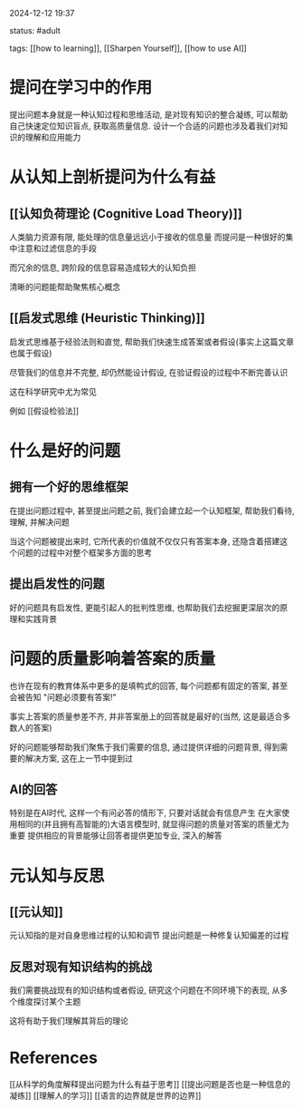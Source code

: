 2024-12-12    19:37

status: #adult 

tags: [[how to learning]], [[Sharpen Yourself]], [[how to use AI]]


# 提问在学习中的作用

提出问题本身就是一种认知过程和思维活动, 是对现有知识的整合凝练, 可以帮助自己快速定位知识盲点, 获取高质量信息.
设计一个合适的问题也涉及着我们对知识的理解和应用能力

# 从认知上剖析提问为什么有益

## **[[认知负荷理论 (Cognitive Load Theory)]]**

人类脑力资源有限, 能处理的信息量远远小于接收的信息量
而提问是一种很好的集中注意和过滤信息的手段

而冗余的信息, 跨阶段的信息容易造成较大的认知负担

清晰的问题能帮助聚焦核心概念


## **[[启发式思维 (Heuristic Thinking)]]**

启发式思维基于经验法则和直觉, 帮助我们快速生成答案或者假设(事实上这篇文章也属于假设)

尽管我们的信息并不完整, 却仍然能设计假设, 在验证假设的过程中不断完善认识

这在科学研究中尤为常见

例如 [[假设检验法]]

# 什么是好的问题

## 拥有一个好的思维框架

在提出问题过程中, 甚至提出问题之前, 我们会建立起一个认知框架, 帮助我们看待, 理解, 并解决问题

当这个问题被提出来时, 它所代表的价值就不仅仅只有答案本身, 还隐含着搭建这个问题的过程中对整个框架多方面的思考

## 提出启发性的问题

好的问题具有启发性, 更能引起人的批判性思维, 也帮助我们去挖掘更深层次的原理和实践背景

# 问题的质量影响着答案的质量

也许在现有的教育体系中更多的是填鸭式的回答, 每个问题都有固定的答案, 甚至会被告知 "问题必须要有答案!"

事实上答案的质量参差不齐, 并非答案册上的回答就是最好的(当然, 这是最适合多数人的答案)

好的问题能够帮助我们聚焦于我们需要的信息, 通过提供详细的问题背景, 得到需要的解决方案, 这在上一节中提到过

## AI的回答

特别是在AI时代, 这样一个有问必答的情形下, 只要对话就会有信息产生
在大家使用相同的(并且拥有高智能的)大语言模型时, 就显得问题的质量对答案的质量尤为重要
提供相应的背景能够让回答者提供更加专业, 深入的解答

# 元认知与反思

## [[元认知]]

元认知指的是对自身思维过程的认知和调节
提出问题是一种修复认知偏差的过程

## 反思对现有知识结构的挑战

我们需要挑战现有的知识结构或者假设, 研究这个问题在不同环境下的表现, 从多个维度探讨某个主题

这将有助于我们理解其背后的理论



# References
[[从科学的角度解释提出问题为什么有益于思考]]
[[提出问题是否也是一种信息的凝练]]
[[理解人的学习]]
[[语言的边界就是世界的边界]]
